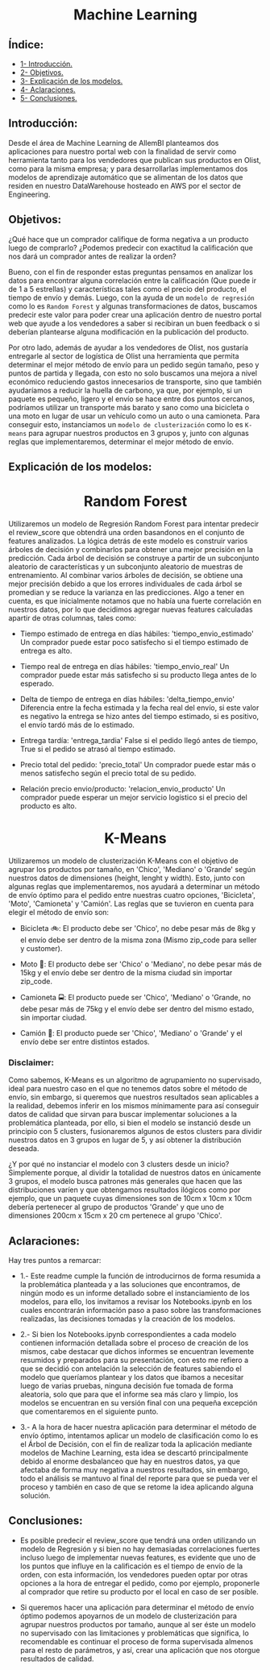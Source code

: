 <h1 align=center> Machine Learning </h1>

## Índice:

+ [1- Introducción.](#introducción)
+ [2- Objetivos.](#objetivos)
+ [3- Explicación de los modelos.](#explicación-de-los-modelos)
+ [4- Aclaraciones.](#aclaraciones)
+ [5- Conclusiones.](#conclusiones)

## Introducción:

Desde el área de Machine Learning de AllemBI planteamos dos aplicaciones para nuestro portal web con la finalidad de servir como herramienta tanto para los vendedores que publican sus productos en Olist, como para la misma empresa; y para desarrollarlas implementamos dos modelos de aprendizaje automático que se alimentan de los datos que residen en nuestro DataWarehouse hosteado en AWS por el sector de Engineering.

## Objetivos:

¿Qué hace que un comprador califique de forma negativa a un producto luego de comprarlo? ¿Podemos predecir con exactitud la calificación que nos dará un comprador antes de realizar la orden?

Bueno, con el fin de responder estas preguntas pensamos en analizar los datos para encontrar alguna correlación entre la calificación (Que puede ir de 1 a 5 estrellas) y características tales como el precio del producto, el tiempo de envío y demás. Luego, con la ayuda de un `modelo de regresión` como lo es `Random Forest` y algunas transformaciones de datos, buscamos predecir este valor para poder crear una aplicación dentro de nuestro portal web que ayude a los vendedores a saber si recibiran un buen feedback o si deberían plantearse alguna modificación en la publicación del producto.

Por otro lado, además de ayudar a los vendedores de Olist, nos gustaría entregarle al sector de logística de Olist una herramienta que permita determinar el mejor método de envío para un pedido según tamaño, peso y puntos de partida y llegada, con esto no solo buscamos una mejora a nivel económico reduciendo gastos innecesarios de transporte, sino que también ayudaríamos a reducir la huella de carbono, ya que, por ejemplo, si un paquete es pequeño, ligero y el envío se hace entre dos puntos cercanos, podríamos utilizar un transporte más barato y sano como una bicicleta o una moto en lugar de usar un vehículo como un auto o una camioneta. Para conseguir esto, instanciamos un `modelo de clusterización` como lo es `K-means` para agrupar nuestros productos en 3 grupos y, junto con algunas reglas que implementaremos, determinar el mejor método de envío.

## Explicación de los modelos:

<h1 align=center> Random Forest </h1>

Utilizaremos un modelo de Regresión Random Forest para intentar predecir el review_score que obtendrá una orden basandonos en el conjunto de features analizados. La lógica detrás de este modelo es construir varios árboles de decisión y combinarlos para obtener una mejor precisión en la predicción. Cada árbol de decisión se construye a partir de un subconjunto aleatorio de características y un subconjunto aleatorio de muestras de entrenamiento. Al combinar varios árboles de decisión, se obtiene una mejor precisión debido a que los errores individuales de cada árbol se promedian y se reduce la varianza en las predicciones. Algo a tener en cuenta, es que inicialmente notamos que no había una fuerte correlación en nuestros datos, por lo que decidimos agregar nuevas features calculadas apartir de otras columnas, tales como:

+ Tiempo estimado de entrega en días hábiles: 'tiempo_envio_estimado'
Un comprador puede estar poco satisfecho si el tiempo estimado de entrega es alto.

+ Tiempo real de entrega en días hábiles: 'tiempo_envio_real'
Un comprador puede estar más satisfecho si su producto llega antes de lo esperado.

+ Delta de tiempo de entrega en días hábiles: 'delta_tiempo_envio'
Diferencia entre la fecha estimada y la fecha real del envío, si este valor es negativo la entrega se hizo antes del tiempo estimado, si es positivo, el envío tardó más de lo estimado.

+ Entrega tardía: 'entrega_tardia'
False si el pedido llegó antes de tiempo, True si el pedido se atrasó al tiempo estimado.

+ Precio total del pedido: 'precio_total'
Un comprador puede estar más o menos satisfecho según el precio total de su pedido.

+ Relación precio envio/producto: 'relacion_envio_producto'
Un comprador puede esperar un mejor servicio logístico si el precio del producto es alto.

<h1 align=center> K-Means </h1>

Utilizaremos un modelo de clusterización K-Means con el objetivo de agrupar los productos por tamaño, en 'Chico', 'Mediano' o 'Grande' según nuestros datos de dimensiones (height, lenght y width). Esto, junto con algunas reglas que implementaremos, nos ayudará a determinar un método de envío óptimo para el pedido entre nuestras cuatro opciones, 'Bicicleta', 'Moto', 'Camioneta' y 'Camión'. Las reglas que se tuvieron en cuenta para elegir el método de envío son:

+ Bicicleta 🚲: El producto debe ser 'Chico', no debe pesar más de 8kg y el envío debe ser dentro de la misma zona (Mismo zip_code para seller y customer).

+ Moto 🛵: El producto debe ser 'Chico' o 'Mediano', no debe pesar más de 15kg y el envío debe ser dentro de la misma ciudad sin importar zip_code.

+ Camioneta 🚍: El producto puede ser 'Chico', 'Mediano' o 'Grande, no debe pesar más de 75kg y el envío debe ser dentro del mismo estado, sin importar ciudad.

+ Camión 🚚: El producto puede ser 'Chico', 'Mediano' o 'Grande' y el envío debe ser entre distintos estados.

### Disclaimer: 

Como sabemos, K-Means es un algoritmo de agrupamiento no supervisado, ideal para nuestro caso en el que no tenemos datos sobre el método de envío, sin embargo, si queremos que nuestros resultados sean aplicables a la realidad, debemos inferir en los mismos mínimamente para así conseguir datos de calidad que sirvan para buscar implementar soluciones a la problemática planteada, por ello, si bien el modelo se instanció desde un principio con 5 clusters, fusionaremos algunos de estos clusters para dividir nuestros datos en 3 grupos en lugar de 5, y así obtener la distribución deseada.

¿Y por qué no instanciar el modelo con 3 clusters desde un inicio? Simplemente porque, al dividir la totalidad de nuestros datos en únicamente 3 grupos, el modelo busca patrones más generales que hacen que las distribuciones varíen y que obtengamos resultados ilógicos como por ejemplo, que un paquete cuyas dimensiones son de 10cm x 10cm x 10cm debería pertenecer al grupo de productos 'Grande' y que uno de dimensiones 200cm x 15cm x 20 cm pertenece al grupo 'Chico'.

## Aclaraciones:

Hay tres puntos a remarcar:

+ 1.- Este readme cumple la función de introducirnos de forma resumida a la problemática planteada y a las soluciones que encontramos, de ningún modo es un informe detallado sobre el instanciamiento de los modelos, para ello, los invitamos a revisar los Notebooks.ipynb en los cuales encontrarán información paso a paso sobre las transformaciones realizadas, las decisiones tomadas y la creación de los modelos.

+ 2.- Si bien los Notebooks.ipynb correspondientes a cada modelo contienen información detallada sobre el proceso de creación de los mismos, cabe destacar que dichos informes se encuentran levemente resumidos y preparados para su presentación, con esto me refiero a que se decidió con antelación la selección de features sabiendo el modelo que queríamos plantear y los datos que ibamos a necesitar luego de varias pruebas, ninguna decisión fue tomada de forma aleatoria, solo que para que el informe sea más claro y limpio, los modelos se encuentran en su versión final con una pequeña excepción que comentaremos en el siguiente punto.

+ 3.- A la hora de hacer nuestra aplicación para determinar el método de envío óptimo, intentamos aplicar un modelo de clasificación como lo es el Árbol de Decisión, con el fin de realizar toda la aplicación mediante modelos de Machine Learning, esta idea se descartó principalmente debido al enorme desbalanceo que hay en nuestros datos, ya que afectaba de forma muy negativa a nuestros resultados, sin embargo, todo el análisis se mantuvo al final del reporte para que se pueda ver el proceso y también en caso de que se retome la idea aplicando alguna solución.

## Conclusiones:

+ Es posible predecir el review_score que tendrá una orden utilizando un modelo de Regresión y si bien no hay demasiadas correlaciones fuertes incluso luego de implementar nuevas features, es evidente que uno de los puntos que influye en la calificación es el tiempo de envío de la orden, con esta información, los vendedores pueden optar por otras opciones a la hora de entregar el pedido, como por ejemplo, proponerle al comprador que retire su producto por el local en caso de ser posible.

+ Si queremos hacer una aplicación para determinar el método de envío óptimo podemos apoyarnos de un modelo de clusterización para agrupar nuestros productos por tamaño, aunque al ser éste un modelo no supervisado con las limitaciones y problemáticas que significa, lo recomendable es continuar el proceso de forma supervisada almenos para el resto de parámetros, y así, crear una aplicación que nos otorgue resultados de calidad.
